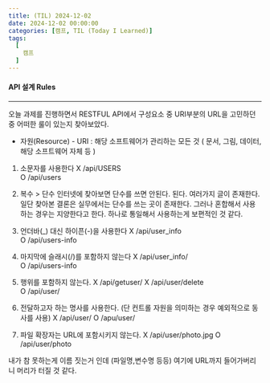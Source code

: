 ```yaml
---
title: (TIL) 2024-12-02
date: 2024-12-02 00:00:00
categories: [캠프, TIL (Today I Learned)]
tags:
  [
    캠프
  ]
---
```


#### API 설계 Rules
---

오늘 과제를 진행하면서 RESTFUL API에서 구성요소 중 URI부분의 URL을 고민하던 중 어떠한 룰이 있는지 찾아보았다.

- 자원(Resource) - URI : 해당 소프트웨어가 관리하는 모든 것 ( 문서, 그림, 데이터, 해당 소프트웨어 자체 등 )

1. 소문자를 사용한다
  X /api/USERS  
  O /api/users  

2. 복수 > 단수
  인터넷에 찾아보면 단수를 쓰면 안된다. 된다. 여러가지 글이 존재한다. 일단 찾아본 결론은 실무에서는 단수를 쓰는 곳이 존재한다. 그러나 혼합해서 사용하는 경우는 지양한다고 한다. 하나로 통일해서 사용하는게 보편적인 것 같다.

3. 언더바(_) 대신 하이픈(-)을 사용한다
  X /api/user_info  
  O /api/users-info  

4. 마지막에 슬래시(/)를 포함하지 않는다
  X /api/user_info/  
  O /api/users-info  

5. 행위를 포함하지 않는다.
  X /api/getuser/
  X /api/user/delete  
  O /api/user/  

6. 전달하고자 하는 명사를 사용한다. (단 컨트롤 자원을 의미하는 경우 예외적으로 동사를 사용)
  X /api/user/
  O /apu/user/
  
7. 파일 확장자는 URL에 포함시키지 않는다.
  X /api/user/photo.jpg
  O /api/user/photo

내가 참 못하는게 이름 짓는거 인데 (파일명,변수명 등등) 여기에 URL까지 들어가버리니 머리가 터질 것 같다.